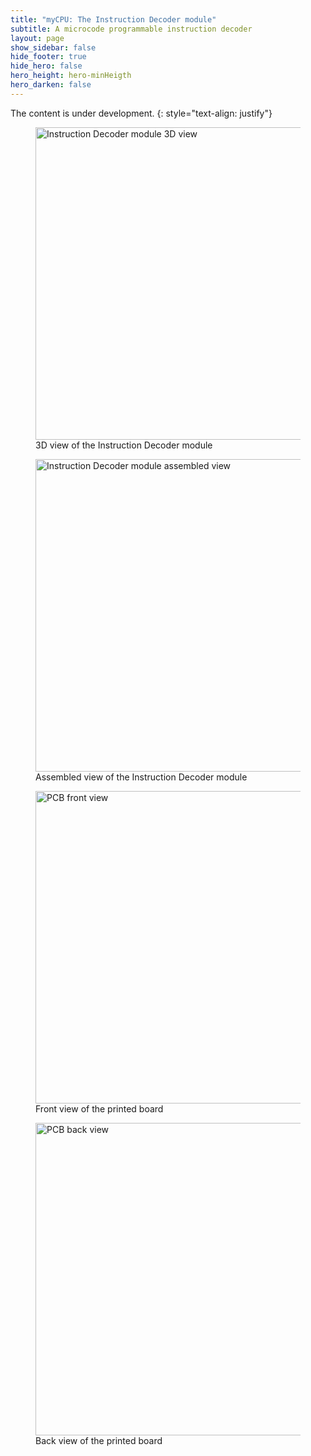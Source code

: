 ```yaml
---
title: "myCPU: The Instruction Decoder module"
subtitle: A microcode programmable instruction decoder
layout: page
show_sidebar: false
hide_footer: true
hide_hero: false
hero_height: hero-minHeigth
hero_darken: false
---
```

The content is under development.
{: style="text-align: justify"}

<figure class="center">
    <img src="{{ site.baseurl }}/img/mycpu/modules/instruction_decoder/logic_control_AT28C64_3dview.png" alt="Instruction Decoder module 3D view" title="3D view of the Instruction Decoder module" width="500px">
    <figcaption>3D view of the Instruction Decoder module</figcaption>
</figure>
<figure class="center">
    <img src="{{ site.baseurl }}/img/mycpu/modules/instruction_decoder/logic_control_AT28C64_assembled.png" alt="Instruction Decoder module assembled view" title="Assembled view of the Instruction Decoder module" width="500px">
    <figcaption>Assembled view of the Instruction Decoder module</figcaption>
</figure>
<figure class="center">
    <img src="{{ site.baseurl }}/img/mycpu/modules/instruction_decoder/logic_control_AT28C64_clear_front.png" alt="PCB front view" title="Front view of the printed board" width="500px">
    <figcaption>Front view of the printed board</figcaption>
</figure>
<figure class="center">
    <img src="{{ site.baseurl }}/img/mycpu/modules/instruction_decoder/logic_control_AT28C64_clear_back.png" alt="PCB back view" title="Back view of the printed board" width="500px">
    <figcaption>Back view of the printed board</figcaption>
</figure>
